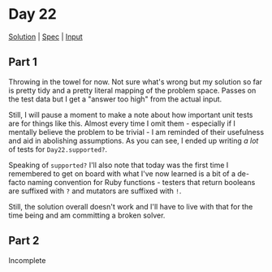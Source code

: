 # Day 22

[Solution](../lib/day22.rb) | [Spec](../spec/day22_spec.rb) | [Input](../input/day22.txt)

## Part 1

Throwing in the towel for now. Not sure what's wrong but my solution so far is pretty tidy and a pretty literal mapping
of the problem space. Passes on the test data but I get a "answer too high" from the actual input.

Still, I will pause a moment to make a note about how important unit tests are for things like this. Almost every time
I omit them - especially if I mentally believe the problem to be trivial - I am reminded of their usefulness and aid in
abolishing assumptions. As you can see, I ended up writing _a lot_ of tests for `Day22.supported?`.

Speaking of `supported?` I'll also note that today was the first time I remembered to get on board with what I've now
learned is a bit of a de-facto naming convention for Ruby functions - testers that return booleans are suffixed with `?`
and mutators are suffixed with `!`.

Still, the solution overall doesn't work and I'll have to live with that for the time being and am committing a broken
solver.

## Part 2

Incomplete
